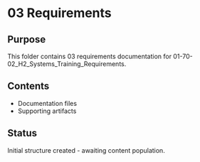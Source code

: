 # 03 Requirements

## Purpose
This folder contains 03 requirements documentation for 01-70-02_H2_Systems_Training_Requirements.

## Contents
- Documentation files
- Supporting artifacts

## Status
Initial structure created - awaiting content population.
